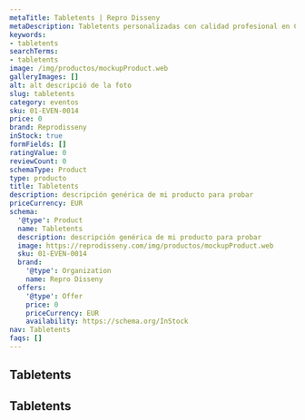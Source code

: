 ```yaml
---
metaTitle: Tabletents | Repro Disseny
metaDescription: Tabletents personalizadas con calidad profesional en Cataluña.
keywords:
- tabletents
searchTerms:
- tabletents
image: /img/productos/mockupProduct.web
galleryImages: []
alt: alt descripció de la foto
slug: tabletents
category: eventos
sku: 01-EVEN-0014
price: 0
brand: Reprodisseny
inStock: true
formFields: []
ratingValue: 0
reviewCount: 0
schemaType: Product
type: producto
title: Tabletents
description: descripción genérica de mi producto para probar
priceCurrency: EUR
schema:
  '@type': Product
  name: Tabletents
  description: descripción genérica de mi producto para probar
  image: https://reprodisseny.com/img/productos/mockupProduct.web
  sku: 01-EVEN-0014
  brand:
    '@type': Organization
    name: Repro Disseny
  offers:
    '@type': Offer
    price: 0
    priceCurrency: EUR
    availability: https://schema.org/InStock
nav: Tabletents
faqs: []
---
```


## Tabletents

## Tabletents
